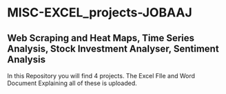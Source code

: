 # MISC-EXCEL_projects-JOBAAJ
## Web Scraping and Heat Maps, Time Series Analysis, Stock Investment Analyser, Sentiment Analysis 

In this Repository you will find 4 projects.
The Excel FIle and Word Document Explaining all of these is uploaded.
